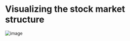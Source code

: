 # Visualizing the stock market structure

![image](https://user-images.githubusercontent.com/47641964/161414537-286fe903-b425-456a-8b7b-4346d1579926.png)
